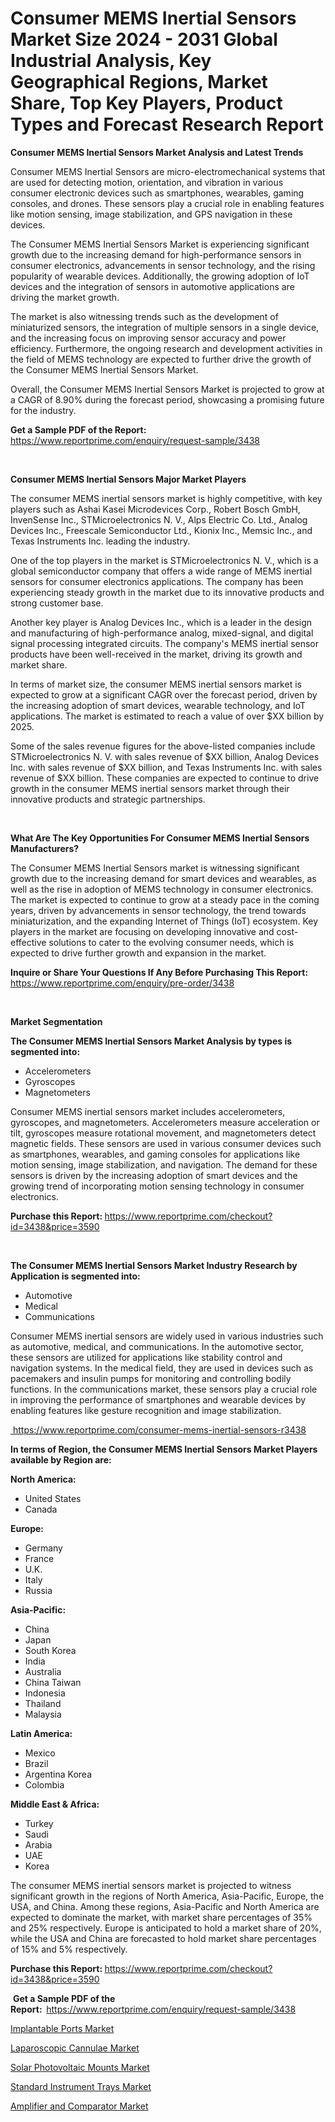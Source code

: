 <p><h1>Consumer MEMS Inertial Sensors Market Size 2024 - 2031 Global Industrial Analysis, Key Geographical Regions, Market Share, Top Key Players, Product Types and Forecast Research Report</h1></p><p><strong>Consumer MEMS Inertial Sensors Market Analysis and Latest Trends</strong></p>
<p><p>Consumer MEMS Inertial Sensors are micro-electromechanical systems that are used for detecting motion, orientation, and vibration in various consumer electronic devices such as smartphones, wearables, gaming consoles, and drones. These sensors play a crucial role in enabling features like motion sensing, image stabilization, and GPS navigation in these devices.</p><p>The Consumer MEMS Inertial Sensors Market is experiencing significant growth due to the increasing demand for high-performance sensors in consumer electronics, advancements in sensor technology, and the rising popularity of wearable devices. Additionally, the growing adoption of IoT devices and the integration of sensors in automotive applications are driving the market growth.</p><p>The market is also witnessing trends such as the development of miniaturized sensors, the integration of multiple sensors in a single device, and the increasing focus on improving sensor accuracy and power efficiency. Furthermore, the ongoing research and development activities in the field of MEMS technology are expected to further drive the growth of the Consumer MEMS Inertial Sensors Market.</p><p>Overall, the Consumer MEMS Inertial Sensors Market is projected to grow at a CAGR of 8.90% during the forecast period, showcasing a promising future for the industry.</p></p>
<p><strong>Get a Sample PDF of the Report:&nbsp;</strong> <a href="https://www.reportprime.com/enquiry/request-sample/3438">https://www.reportprime.com/enquiry/request-sample/3438</a></p>
<p>&nbsp;</p>
<p><strong>Consumer MEMS Inertial Sensors Major Market Players</strong></p>
<p><p>The consumer MEMS inertial sensors market is highly competitive, with key players such as Ashai Kasei Microdevices Corp., Robert Bosch GmbH, InvenSense Inc., STMicroelectronics N. V., Alps Electric Co. Ltd., Analog Devices Inc., Freescale Semiconductor Ltd., Kionix Inc., Memsic Inc., and Texas Instruments Inc. leading the industry.</p><p>One of the top players in the market is STMicroelectronics N. V., which is a global semiconductor company that offers a wide range of MEMS inertial sensors for consumer electronics applications. The company has been experiencing steady growth in the market due to its innovative products and strong customer base.</p><p>Another key player is Analog Devices Inc., which is a leader in the design and manufacturing of high-performance analog, mixed-signal, and digital signal processing integrated circuits. The company's MEMS inertial sensor products have been well-received in the market, driving its growth and market share.</p><p>In terms of market size, the consumer MEMS inertial sensors market is expected to grow at a significant CAGR over the forecast period, driven by the increasing adoption of smart devices, wearable technology, and IoT applications. The market is estimated to reach a value of over $XX billion by 2025.</p><p>Some of the sales revenue figures for the above-listed companies include STMicroelectronics N. V. with sales revenue of $XX billion, Analog Devices Inc. with sales revenue of $XX billion, and Texas Instruments Inc. with sales revenue of $XX billion. These companies are expected to continue to drive growth in the consumer MEMS inertial sensors market through their innovative products and strategic partnerships.</p></p>
<p>&nbsp;</p>
<p><strong>What Are The Key Opportunities For Consumer MEMS Inertial Sensors Manufacturers?</strong></p>
<p><p>The Consumer MEMS Inertial Sensors market is witnessing significant growth due to the increasing demand for smart devices and wearables, as well as the rise in adoption of MEMS technology in consumer electronics. The market is expected to continue to grow at a steady pace in the coming years, driven by advancements in sensor technology, the trend towards miniaturization, and the expanding Internet of Things (IoT) ecosystem. Key players in the market are focusing on developing innovative and cost-effective solutions to cater to the evolving consumer needs, which is expected to drive further growth and expansion in the market.</p></p>
<p><strong>Inquire or Share Your Questions If Any Before Purchasing This Report:</strong> <a href="https://www.reportprime.com/enquiry/pre-order/3438">https://www.reportprime.com/enquiry/pre-order/3438</a></p>
<p>&nbsp;</p>
<p><strong>Market Segmentation</strong></p>
<p><strong>The Consumer MEMS Inertial Sensors Market Analysis by types is segmented into:</strong></p>
<p><ul><li>Accelerometers</li><li>Gyroscopes</li><li>Magnetometers</li></ul></p>
<p><p>Consumer MEMS inertial sensors market includes accelerometers, gyroscopes, and magnetometers. Accelerometers measure acceleration or tilt, gyroscopes measure rotational movement, and magnetometers detect magnetic fields. These sensors are used in various consumer devices such as smartphones, wearables, and gaming consoles for applications like motion sensing, image stabilization, and navigation. The demand for these sensors is driven by the increasing adoption of smart devices and the growing trend of incorporating motion sensing technology in consumer electronics.</p></p>
<p><strong>Purchase this Report:&nbsp;</strong><a href="https://www.reportprime.com/checkout?id=3438&price=3590">https://www.reportprime.com/checkout?id=3438&price=3590</a></p>
<p>&nbsp;</p>
<p><strong>The Consumer MEMS Inertial Sensors Market Industry Research by Application is segmented into:</strong></p>
<p><ul><li>Automotive</li><li>Medical</li><li>Communications</li></ul></p>
<p><p>Consumer MEMS inertial sensors are widely used in various industries such as automotive, medical, and communications. In the automotive sector, these sensors are utilized for applications like stability control and navigation systems. In the medical field, they are used in devices such as pacemakers and insulin pumps for monitoring and controlling bodily functions. In the communications market, these sensors play a crucial role in improving the performance of smartphones and wearable devices by enabling features like gesture recognition and image stabilization.</p></p>
<p><a href="https://www.reportprime.com/consumer-mems-inertial-sensors-r3438">&nbsp;https://www.reportprime.com/consumer-mems-inertial-sensors-r3438</a></p>
<p><strong>In terms of Region, the Consumer MEMS Inertial Sensors Market Players available by Region are:</strong></p>
<p>
    <p> <strong> North America: </strong>
        <ul>
            <li>United States</li>
            <li>Canada</li>
        </ul>
        </p> 
    <p> <strong> Europe: </strong>
        <ul>
            <li>Germany</li>
            <li>France</li>
            <li>U.K.</li>
            <li>Italy</li>
            <li>Russia</li>
        </ul>
        </p> 
    <p> <strong> Asia-Pacific: </strong>
        <ul>
            <li>China</li>
            <li>Japan</li>
            <li>South Korea</li>
            <li>India</li>
            <li>Australia</li>
            <li>China Taiwan</li>
            <li>Indonesia</li>
            <li>Thailand</li>
            <li>Malaysia</li>
        </ul>
        </p> 
    <p> <strong> Latin America: </strong>
        <ul>
            <li>Mexico</li>
            <li>Brazil</li>
            <li>Argentina Korea</li>
            <li>Colombia</li>
        </ul>
        </p> 
    <p> <strong> Middle East & Africa: </strong>
        <ul>
            <li>Turkey</li>
            <li>Saudi</li>
            <li>Arabia</li>
            <li>UAE</li>
            <li>Korea</li>
        </ul>
    </p>
    </p>
<p><p>The consumer MEMS inertial sensors market is projected to witness significant growth in the regions of North America, Asia-Pacific, Europe, the USA, and China. Among these regions, Asia-Pacific and North America are expected to dominate the market, with market share percentages of 35% and 25% respectively. Europe is anticipated to hold a market share of 20%, while the USA and China are forecasted to hold market share percentages of 15% and 5% respectively.</p></p>
<p><strong>Purchase this Report: </strong><a href="https://www.reportprime.com/checkout?id=3438&price=3590">https://www.reportprime.com/checkout?id=3438&price=3590</a></p>
<p>&nbsp;<strong>Get a Sample PDF of the Report:&nbsp;&nbsp;</strong><a href="https://www.reportprime.com/enquiry/request-sample/3438">https://www.reportprime.com/enquiry/request-sample/3438</a></p>
<p><strong></strong></p>
<p><p><a href="https://issuu.com/reportprime-2/docs/implantable-ports-market-size-2030.pptx">Implantable Ports Market</a></p><p><a href="https://www.linkedin.com/pulse/global-laparoscopic-cannulae-industry-types-applications-market-vzoyf">Laparoscopic Cannulae Market</a></p><p><a href="https://medium.com/@adribbs56546/global-solar-photovoltaic-mounts-market-opportunities-and-forecast-for-period-from-2024-to-2031-25ff22fbfb16">Solar Photovoltaic Mounts Market</a></p><p><a href="https://www.linkedin.com/pulse/standard-instrument-trays-market-research-report-forecast-growth-8hxuf">Standard Instrument Trays Market</a></p><p><a href="https://github.com/AdrianaPaucek2023/Market-Research-Report-List-1/blob/main/amplifier-and-comparator-market.md">Amplifier and Comparator Market</a></p></p>